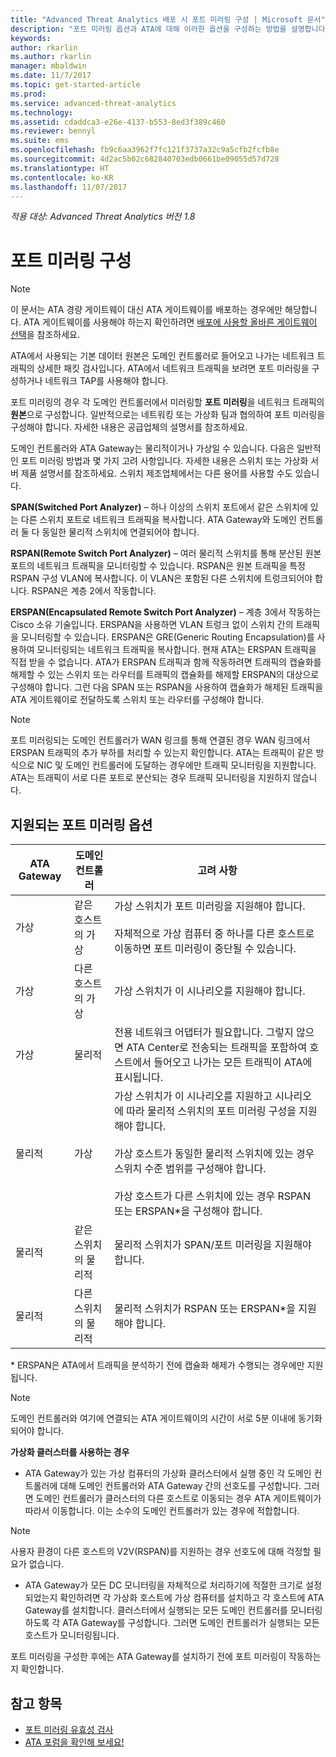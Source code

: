 ```yaml
---
title: "Advanced Threat Analytics 배포 시 포트 미러링 구성 | Microsoft 문서"
description: "포트 미러링 옵션과 ATA에 대해 이러한 옵션을 구성하는 방법을 설명합니다."
keywords: 
author: rkarlin
ms.author: rkarlin
manager: mbaldwin
ms.date: 11/7/2017
ms.topic: get-started-article
ms.prod: 
ms.service: advanced-threat-analytics
ms.technology: 
ms.assetid: cdaddca3-e26e-4137-b553-8ed3f389c460
ms.reviewer: bennyl
ms.suite: ems
ms.openlocfilehash: fb9c6aa3962f7fc121f3737a32c9a5cfb2fcfb8e
ms.sourcegitcommit: 4d2ac5b02c682840703edb0661be09055d57d728
ms.translationtype: HT
ms.contentlocale: ko-KR
ms.lasthandoff: 11/07/2017
---
```

*적용 대상: Advanced Threat Analytics 버전 1.8*



# <a name="configure-port-mirroring"></a>포트 미러링 구성
> [!NOTE] 
> 이 문서는 ATA 경량 게이트웨이 대신 ATA 게이트웨이를 배포하는 경우에만 해당합니다. ATA 게이트웨이를 사용해야 하는지 확인하려면 [배포에 사용할 올바른 게이트웨이 선택](ata-capacity-planning.md#choosing-the-right-gateway-type-for-your-deployment)을 참조하세요.
 
ATA에서 사용되는 기본 데이터 원본은 도메인 컨트롤러로 들어오고 나가는 네트워크 트래픽의 상세한 패킷 검사입니다. ATA에서 네트워크 트래픽을 보려면 포트 미러링을 구성하거나 네트워크 TAP를 사용해야 합니다.

포트 미러링의 경우 각 도메인 컨트롤러에서 미러링할 **포트 미러링**을 네트워크 트래픽의 **원본**으로 구성합니다. 일반적으로는 네트워킹 또는 가상화 팀과 협의하여 포트 미러링을 구성해야 합니다.
자세한 내용은 공급업체의 설명서를 참조하세요.

도메인 컨트롤러와 ATA Gateway는 물리적이거나 가상일 수 있습니다. 다음은 일반적인 포트 미러링 방법과 몇 가지 고려 사항입니다. 자세한 내용은 스위치 또는 가상화 서버 제품 설명서를 참조하세요. 스위치 제조업체에서는 다른 용어를 사용할 수도 있습니다.

**SPAN(Switched Port Analyzer)** – 하나 이상의 스위치 포트에서 같은 스위치에 있는 다른 스위치 포트로 네트워크 트래픽을 복사합니다. ATA Gateway와 도메인 컨트롤러 둘 다 동일한 물리적 스위치에 연결되어야 합니다.

**RSPAN(Remote Switch Port Analyzer)**  – 여러 물리적 스위치를 통해 분산된 원본 포트의 네트워크 트래픽을 모니터링할 수 있습니다. RSPAN은 원본 트래픽을 특정 RSPAN 구성 VLAN에 복사합니다. 이 VLAN은 포함된 다른 스위치에 트렁크되어야 합니다. RSPAN은 계층 2에서 작동합니다.

**ERSPAN(Encapsulated Remote Switch Port Analyzer)** – 계층 3에서 작동하는 Cisco 소유 기술입니다. ERSPAN을 사용하면 VLAN 트렁크 없이 스위치 간의 트래픽을 모니터링할 수 있습니다. ERSPAN은 GRE(Generic Routing Encapsulation)를 사용하여 모니터링되는 네트워크 트래픽을 복사합니다. 현재 ATA는 ERSPAN 트래픽을 직접 받을 수 없습니다. ATA가 ERSPAN 트래픽과 함께 작동하려면 트래픽의 캡슐화를 해제할 수 있는 스위치 또는 라우터를 트래픽의 캡슐화를 해제할 ERSPAN의 대상으로 구성해야 합니다. 그런 다음 SPAN 또는 RSPAN을 사용하여 캡슐화가 해제된 트래픽을 ATA 게이트웨이로 전달하도록 스위치 또는 라우터를 구성해야 합니다.

> [!NOTE]
> 포트 미러링되는 도메인 컨트롤러가 WAN 링크를 통해 연결된 경우 WAN 링크에서 ERSPAN 트래픽의 추가 부하를 처리할 수 있는지 확인합니다.
> ATA는 트래픽이 같은 방식으로 NIC 및 도메인 컨트롤러에 도달하는 경우에만 트래픽 모니터링을 지원합니다. ATA는 트래픽이 서로 다른 포트로 분산되는 경우 트래픽 모니터링을 지원하지 않습니다.

## <a name="supported-port-mirroring-options"></a>지원되는 포트 미러링 옵션

|ATA Gateway|도메인 컨트롤러|고려 사항|
|---------------|---------------------|------------------|
|가상|같은 호스트의 가상|가상 스위치가 포트 미러링을 지원해야 합니다.<br /><br />자체적으로 가상 컴퓨터 중 하나를 다른 호스트로 이동하면 포트 미러링이 중단될 수 있습니다.|
|가상|다른 호스트의 가상|가상 스위치가 이 시나리오를 지원해야 합니다.|
|가상|물리적|전용 네트워크 어댑터가 필요합니다. 그렇지 않으면 ATA Center로 전송되는 트래픽을 포함하여 호스트에서 들어오고 나가는 모든 트래픽이 ATA에 표시됩니다.|
|물리적|가상|가상 스위치가 이 시나리오를 지원하고 시나리오에 따라 물리적 스위치의 포트 미러링 구성을 지원해야 합니다.<br /><br />가상 호스트가 동일한 물리적 스위치에 있는 경우 스위치 수준 범위를 구성해야 합니다.<br /><br />가상 호스트가 다른 스위치에 있는 경우 RSPAN 또는 ERSPAN&#42;을 구성해야 합니다.|
|물리적|같은 스위치의 물리적|물리적 스위치가 SPAN/포트 미러링을 지원해야 합니다.|
|물리적|다른 스위치의 물리적|물리적 스위치가 RSPAN 또는 ERSPAN&#42;을 지원해야 합니다.|
&#42; ERSPAN은 ATA에서 트래픽을 분석하기 전에 캡슐화 해제가 수행되는 경우에만 지원됩니다.

> [!NOTE]
> 도메인 컨트롤러와 여기에 연결되는 ATA 게이트웨이의 시간이 서로 5분 이내에 동기화되어야 합니다.

**가상화 클러스터를 사용하는 경우**

-   ATA Gateway가 있는 가상 컴퓨터의 가상화 클러스터에서 실행 중인 각 도메인 컨트롤러에 대해 도메인 컨트롤러와 ATA Gateway 간의 선호도를 구성합니다. 그러면 도메인 컨트롤러가 클러스터의 다른 호스트로 이동되는 경우 ATA 게이트웨이가 따라서 이동합니다. 이는 소수의 도메인 컨트롤러가 있는 경우에 적합합니다.
> [!NOTE]
> 사용자 환경이 다른 호스트의 V2V(RSPAN)를 지원하는 경우 선호도에 대해 걱정할 필요가 없습니다.
> 
-   ATA Gateway가 모든 DC 모니터링을 자체적으로 처리하기에 적절한 크기로 설정되었는지 확인하려면 각 가상화 호스트에 가상 컴퓨터를 설치하고 각 호스트에 ATA Gateway를 설치합니다. 클러스터에서 실행되는 모든 도메인 컨트롤러를 모니터링하도록 각 ATA Gateway를 구성합니다. 그러면 도메인 컨트롤러가 실행되는 모든 호스트가 모니터링됩니다.

포트 미러링을 구성한 후에는 ATA Gateway를 설치하기 전에 포트 미러링이 작동하는지 확인합니다.

## <a name="see-also"></a>참고 항목
- [포트 미러링 유효성 검사](validate-port-mirroring.md)
- [ATA 포럼을 확인해 보세요!](https://social.technet.microsoft.com/Forums/security/home?forum=mata)
